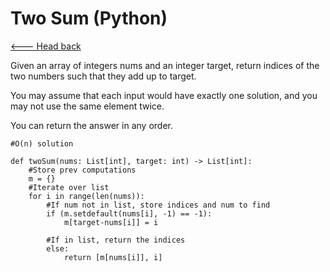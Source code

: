 # Two Sum (Python)

[<--- Head back](./index.md)

Given an array of integers nums and an integer target, return indices of the two numbers such that they add up to target.

You may assume that each input would have exactly one solution, and you may not use the same element twice.

You can return the answer in any order.

```
#O(n) solution

def twoSum(nums: List[int], target: int) -> List[int]:
    #Store prev computations
    m = {}
    #Iterate over list
    for i in range(len(nums)):
        #If num not in list, store indices and num to find
        if (m.setdefault(nums[i], -1) == -1):
            m[target-nums[i]] = i

        #If in list, return the indices
        else:
            return [m[nums[i]], i]
```
